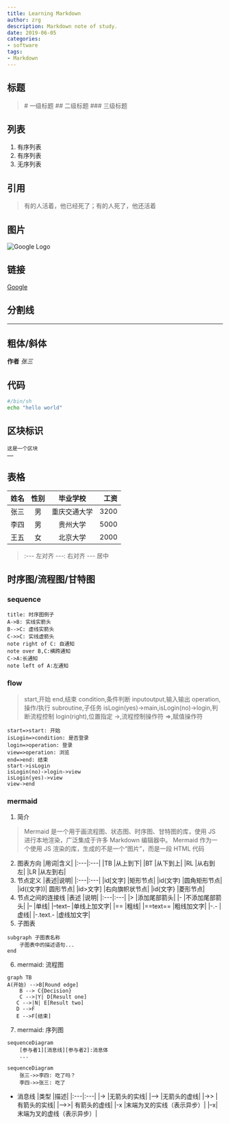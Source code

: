 ```yaml
---
title: Learning Markdown
author: zrg
description: Markdown note of study.
date: 2019-06-05
categories:
- software
tags:
- Markdown
---
```


## 标题
> \# 一级标题 
> \## 二级标题
> \### 三级标题 

## 列表
1. 有序列表 
2. 有序列表 
3. 无序列表
## 引用
> 有的人活着，他已经死了；有的人死了，他还活着

## 图片
![Google Logo](https://www.google.com/images/branding/googlelogo/1x/googlelogo_color_272x92dp.png)
## 链接
[Google](https://www.google.com/)
## 分割线
***
## 粗体/斜体
**作者**
*张三*
## 代码
```sh
#/bin/sh
echo "hello world"
```
## 区块标识
~~~
这是一个区块
……
~~~
## 表格
|姓名|性别|毕业学校|工资|
|:---|:---:|:---:|---:|
|张三|男|重庆交通大学|3200|
|李四|男|贵州大学|5000|
|王五|女|北京大学|2000|
> :--- 左对齐
> ---: 右对齐
> --- 居中

## 时序图/流程图/甘特图
### sequence
```sequence
title: 时序图例子
A->B: 实线实箭头 
B-->C: 虚线实箭头 
C->>C: 实线虚箭头 
note right of C: 自通知 
note over B,C:横跨通知 
C->A:长通知 
note left of A:左通知
```
### flow
> start,开始
> end,结束
> condition,条件判断
> inputoutput,输入输出
> operation,操作/执行
> subroutine,子任务
> isLogin(yes)->main,isLogin(no)->login,判断流程控制
> login(right),位置指定
> ->,流程控制操作符
> =>,赋值操作符
```flow
start=>start: 开始
isLogin=>condition: 是否登录
login=>operation: 登录
view=>operation: 浏览
end=>end: 结束
start->isLogin
isLogin(no)->login->view
isLogin(yes)->view
view->end
```

### mermaid
1. 简介
> Mermaid 是一个用于画流程图、状态图、时序图、甘特图的库，使用 JS 进行本地渲染，广泛集成于许多 Markdown 编辑器中。
> Mermaid 作为一个使用 JS 渲染的库，生成的不是一个“图片”，而是一段 HTML 代码
2. 图表方向
|用词|含义|
|:---|:---|
|TB	|从上到下|
|BT	|从下到上|
|RL	|从右到左|
|LR	|从左到右|
3. 节点定义
|表述|说明|
|:---|:---|
|id[文字]	|矩形节点|
|id(文字)	|圆角矩形节点|
|id((文字))|	圆形节点|
|id>文字]	|右向旗帜状节点|
|id{文字}	|菱形节点|
4. 节点之间的连接线
|表述	|说明|
|:---|:---|
|>	|添加尾部箭头|
|-	|不添加尾部箭头|
|–	|单线|
|–text–	|单线上加文字|
|==	|粗线|
|==text==	|粗线加文字|
|-.-	|虚线|
|-.text.-	|虚线加文字|
5. 子图表
~~~
subgraph 子图表名称
    子图表中的描述语句...
end
~~~
6. mermaid: 流程图
```mermaid
graph TB
A(开始) -->B[Round edge]
    B --> C{Decision}
    C -->|Y| D[Result one]
   C -->|N| E[Result two]
   D -->F
   E -->F[结束]
```
7. mermaid: 序列图
~~~
sequenceDiagram
    [参与者1][消息线][参与者2]:消息体
    ...
~~~
```mermaid
sequenceDiagram
    张三->>李四: 吃了吗？
    李四->>张三: 吃了
```

+ 消息线
|类型	|描述|
|:---|:---|
|->	|无箭头的实线|
|–>	|无箭头的虚线|
|->>	|有箭头的实线|
|–>>|	有箭头的虚线|
|-x	|末端为叉的实线（表示异步）|
|–x|	末端为叉的虚线（表示异步）|